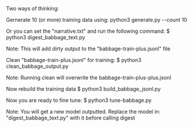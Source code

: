 Two ways of thinking:

Gernerate 10 (or more) training data using: python3 generate.py --count 10


Or you can set the "narrative.txt" and run the following command:
$ python3 digest_babbage_text.py

Note: This will add dirty output to the "babbage-train-plus.jsonl" file

Clean "babbage-train-plus.jsonl" for training:
$ python3 clean_babbage_output.py

Note: Running clean will overwrite the babbage-train-plus-plus.jsonl 

Now rebuild the training data
$ python3 build_babbage_jsonl.py

Now you are ready to fine tune:
$ python3 tune-babbage.py

Note: You will get a new model outputted. Replace the model in: "digest_babbage_text.py" with it before calling digest